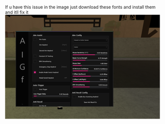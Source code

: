 If u have this issue in the image just download these fonts and install them and itll fix it
![super cool](https://github.com/burycorpse/Aimmy-guis/blob/main/fix%20font/wdadadw.png)
